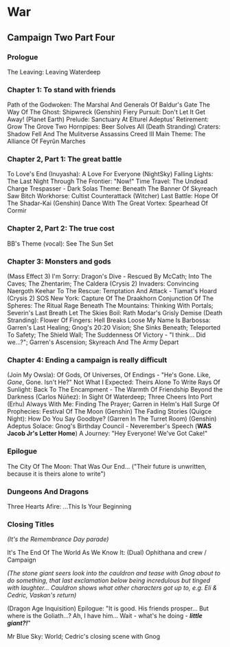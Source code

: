 # War
## Campaign Two Part Four
### Prologue

The Leaving: Leaving Waterdeep

### Chapter 1: To stand with friends

Path of the Godwoken: The Marshal And Generals Of Baldur's Gate
The Way Of The Ghost: Shipwreck
(Genshin) Fiery Pursuit: Don't Let It Get Away!
(Planet Earth) Prelude: Sanctuary At Elturel
Adeptus' Retirement: Grow The Grove
Two Hornpipes: Beer Solves All
(Death Stranding) Craters: Shadow Fell And The Mulitverse
Assassins Creed III Main Theme: The Alliance Of Feyrûn Marches

### Chapter 2, Part 1: The great battle

To Love's End (Inuyasha): A Love For Everyone
(NightSky) Falling Lights: The Last Night
Through The Frontier: "Now!"
Time Travel: The Undead Charge
Trespasser - Dark Solas Theme: Beneath The Banner Of Skyreach
Saw Bitch Workhorse: Cultist Counterattack
(Witcher) Last Battle: Hope Of The Shadar-Kai
(Genshin) Dance With The Great Vortex: Spearhead Of Cormir

### Chapter 2, Part 2: The true cost

BB's Theme (vocal): See The Sun Set

### Chapter 3: Monsters and gods

(Mass Effect 3) I'm Sorry: Dragon's Dive - Rescued By McCath; Into The Caves; The Zhentarim; The Caldera
(Crysis 2) Invaders: Convincing Naergoth
Keehar To The Rescue: Temptation And Attack - Tiamat's Hoard
(Crysis 2) SOS New York: Capture Of The Draakhorn
Conjunction Of The Spheres: The Ritual
Rage Beneath The Mountains: Thinking With Portals; Severin's Last Breath
Let The Skies Boil: Rath Modar's Grisly Demise
(Death Stranding): Flower Of Fingers: Hell Breaks Loose
My Name Is Barbossa: Garren's Last Healing; Gnog's 20:20 Vision; She Sinks Beneath; Teleported To Safety; The Shield Wall; The Suddenness Of Victory - "I think... Did we...?"; Garren's Ascension; Skyreach And The Army Depart

### Chapter 4: Ending a campaign is really difficult

(Join My Owsla): Of Gods, Of Universes, Of Endings - "He's Gone. Like, *Gone*, Gone. Isn't He?"
Not What I Expected: Theirs Alone To Write
Rays Of Sunlight: Back To The Encampment - The Warmth Of Friendship
Beyond the Darkness (Carlos Núñez): In Sight Of Waterdeep; Three Cheers Into Port
(Erhu) Always With Me: Finding The Prayer; Garren in Helm's Hall
Surge Of Prophecies: Festival Of The Moon
(Genshin) The Fading Stories (Quigce Night): How Do You Say Goodbye? (Garren In The Turret Room)
(Genshin) Adeptus Solace: Gnog's Birthday Council - Neverember's Speech (**WAS Jacob Jr's Letter Home**)
A Journey: "Hey Everyone! We've Got Cake!"

### Epilogue

The City Of The Moon: That Was Our End... ("Their future is unwritten, because it is theirs alone to write")

### Dungeons And Dragons

Three Hearts Afire: ...This Is Your Beginning

### Closing Titles

*(It's the Remembrance Day parade)*

It's The End Of The World As We Know It: (Dual) Ophithana and crew / Campaign

*(The stone giant seers look into the cauldron and tease with Gnog about to do something, that last exclamation below being incredulous but tinged with laughter... Cauldron shows what other characters got up to, e.g. Eli & Cedric, Vaskan's return)*

(Dragon Age Inquisition) Epilogue: "It is good. His friends prosper... But where is the Goliath...? Ah, I have him... Wait - what's he doing - ***little giant?!***"

Mr Blue Sky: World; Cedric's closing scene with Gnog
